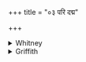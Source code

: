 +++
title = "०३ परि दद्म"

+++

<details><summary>Whitney</summary>

### Translation
3. We put completely about the two arms of Indra the savior; let him  
save us. God Savitar! king Soma! make thou me well-willing, in order to  
well-being.

### Notes
In this verse, only our Bp.M. read *dadhmas*, but it is adopted in our  
text. The comm. again gives it. Ppp. has *dadmān;* and in **d** it  
reads, for *kṛṇu, kṛṇutam*, which is preferable for sense, though it  
makes the verse still less metrical. The verse is *bṛhatī* only by  
count.
</details>

<details><summary>Griffith</summary>

We draw about us both the arms of Indra, our deliverer. May they protect us thoroughly. O Savitar, thou God, O royal Soma, make thou me pious- minded for my welfare.
</details>
